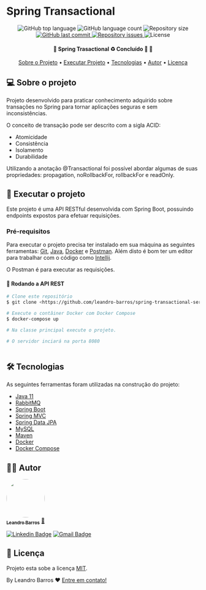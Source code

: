 # Spring Transactional

<p align="center">
  <img alt="GitHub top language" src="https://img.shields.io/github/languages/top/leandro-barros/spring-transactional-service.svg">

  <img alt="GitHub language count" src="https://img.shields.io/github/languages/count/leandro-barros/spring-transactional-service.svg">

  <img alt="Repository size" src="https://img.shields.io/github/repo-size/leandro-barros/spring-transactional-service.svg">
  
  <a href="https://github.com/leandro-barros/spring-transactional-service/commits/master">
    <img alt="GitHub last commit" src="https://img.shields.io/github/last-commit/leandro-barros/spring-transactional-service.svg">
  </a>

  <a href="https://github.com/leandro-barros/spring-transactional-service/issues">
    <img alt="Repository issues" src="https://img.shields.io/github/issues/leandro-barros/spring-transactional-service.svg">
  </a>

  <!--<img alt="GitHub" src="https://img.shields.io/github/license/leandro-barros/spring-transactional-service.svg"> -->
  <img alt="License" src="https://img.shields.io/badge/license-MIT-brightgreen">
</p>

<h4 align="center"> 
	🚧  Spring Trasactional ♻️ Concluído 🚀 🚧
</h4>

<p align="center">
 <a href="#-sobre-o-projeto">Sobre o Projeto</a> •
 <a href="#-executar-o-projeto">Executar Projeto</a> • 
 <a href="#-tecnologias">Tecnologias</a> • 
 <a href="#-autor">Autor</a> • 
 <a href="#-licença">Licença</a>
</p>

## 💻 Sobre o projeto

Projeto desenvolvido para praticar conhecimento adquirido sobre transações no Spring para tornar aplicações seguras e sem inconsistências. 

O conceito de transação pode ser descrito com a sigla ACID:
- Atomicidade
- Consistência
- Isolamento
- Durabilidade

Utilizando a anotação @Transactional foi possível abordar algumas de suas propriedades: propagation, noRollbackFor, rollbackFor e readOnly.

## 🚀 Executar o projeto

Este projeto é uma API RESTful desenvolvida com Spring Boot, possuindo endpoints expostos para efetuar requisições.

### Pré-requisitos

Para executar o projeto precisa ter instalado em sua máquina as seguintes ferramentas:
[Git](https://git-scm.com), [Java](https://aws.amazon.com/pt/corretto/?filtered-posts.sort-by=item.additionalFields.createdDate&filtered-posts.sort-order=desc), [Docker](https://docs.docker.com/desktop/install/windows-install/) e [Postman](https://www.postman.com/). 
Além disto é bom ter um editor para trabalhar com o código como [Intellij](https://www.jetbrains.com/pt-br/idea/).

O Postman é para executar as requisições.

#### 🧭 Rodando a API REST

```bash
# Clone este repositório
$ git clone <https://github.com/leandro-barros/spring-transactional-service.git>

# Execute o contâiner Docker com Docker Compose
$ docker-compose up

# Na classe principal execute o projeto.

# O servidor inciará na porta 8080
  
```

## 🛠 Tecnologias

As seguintes ferramentas foram utilizadas na construção do projeto:

- [Java 11](https://aws.amazon.com/pt/corretto/?filtered-posts.sort-by=item.additionalFields.createdDate&filtered-posts.sort-order=desc)
- [RabbitMQ](https://www.rabbitmq.com/#getstarted)
- [Spring Boot](https://spring.io/projects/spring-boot)
- [Spring MVC](https://docs.spring.io/spring-framework/docs/current/reference/html/web.html)
- [Spring Data JPA](https://spring.io/projects/spring-data-jpa)
- [MySQL](https://www.mysql.com/downloads/)
- [Maven](https://maven.apache.org/)
- [Docker](https://docs.docker.com/get-docker/)
- [Docker Compose](https://docs.docker.com/compose/)

## 👨‍💻 Autor

<a href="https://www.linkedin.com/in/leandroebarros/">
  <img style="border-radius: 50%;" src="https://avatars.githubusercontent.com/u/13985064?v=4" width="100px;" alt=""/>
  <br/>
  <sub><b>Leandro Barros</b></sub></a> <a href="https://www.linkedin.com/in/leandroebarros/" title="leandro">🚀
</a>

[![Linkedin Badge](https://img.shields.io/badge/-Leandro-blue?style=flat-square&logo=Linkedin&logoColor=white&link=https://www.linkedin.com/in/leandroebarros/)](https://www.linkedin.com/in/leandroebarros/) 
[![Gmail Badge](https://img.shields.io/badge/-leandroedbarros@gmail.com-c14438?style=flat-square&logo=Gmail&logoColor=white&link=mailto:leandroedbarros@gmail.com)](leandroedbarros@gmail.com)

## 📝 Licença

Projeto esta sobe a licença [MIT](./LICENSE).

By Leandro Barros ❤️  [Entre em contato!](https://www.linkedin.com/in/leandroebarros/)
